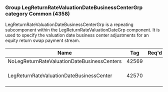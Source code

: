 ### Group LegReturnRateValuationDateBusinessCenterGrp category Common (4358)

LegReturnRateValuationDateBusinessCenterGrp is a repeating subcomponent within the LegReturnRateValuationDateGrp component. It is used to specify the valuation date business center adjustments for an equity return swap payment stream.

| Name                                        | Tag   | Req'd | Documentation                                                       |
|---------------------------------------------|-------|----------|---------------------------------------------------------------------|
| NoLegReturnRateValuationDateBusinessCenters | 42569 |       |                                                                     |
| LegReturnRateValuationDateBusinessCenter    | 42570 |       | Required if NoLegReturnRateValuationDateBusinessCenters(42569) > 0. |

